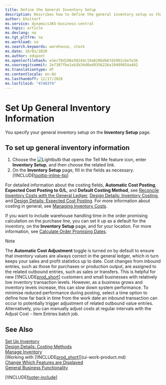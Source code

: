 ```yaml
---
title: Define the General Inventory Setup
description: Describes how to define the general inventory setup so that you can manage your warehouse and stock.
author: bholtorf
ms.service: dynamics365-business-central
ms.topic: article
ms.devlang: na
ms.tgt_pltfrm: na
ms.workload: na
ms.search.keywords: warehouse, stock
ms.date: 10/01/2020
ms.author: edupont
ms.openlocfilehash: e3ecf8d206e50244c19a820bdb67d2992cbefe36
ms.sourcegitcommit: 2e7307fbe1eb3b34d0ad9356226a19409054a402
ms.translationtype: HT
ms.contentlocale: en-AU
ms.lasthandoff: 12/17/2020
ms.locfileid: "4746374"
---
```

# <a name="set-up-general-inventory-information"></a>Set Up General Inventory Information

You specify your general inventory setup on the **Inventory Setup** page.

## <a name="to-set-up-general-inventory-information"></a>To set up general inventory information

1. Choose the ![Lightbulb that opens the Tell Me feature](media/ui-search/search_small.png "Tell me what you want to do") icon, enter **Inventory Setup**, and then choose the related link.
2. On the **Inventory Setup** page, fill in the fields as necessary. [!INCLUDE[tooltip-inline-tip](includes/tooltip-inline-tip_md.md)]

For detailed information about the costing fields, **Automatic Cost Posting**, **Expected Cost Posting to G/L**, and **Default Costing Method**, see [Reconcile Inventory Costs with the General Ledger](finance-how-to-post-inventory-costs-to-the-general-ledger.md), [Design Details: Inventory Costing](design-details-inventory-costing.md), and [Design Details: Expected Cost Posting](design-details-expected-cost-posting.md). For more information about costing in general, see [Managing Inventory Costs](finance-manage-inventory-costs.md).  

If you want to include warehouse handling time in the order promising calculation on the purchase line, you can set it up as a default for the inventory, on the **Inventory Setup** page, and for your location. For more information, see [Calculate Order Promising Dates](sales-how-to-calculate-order-promising-dates.md).  

> [!NOTE]
> The **Automatic Cost Adjustment** toggle is turned on by default to ensure that inventory values are always correct in the general ledger, which in turn keeps your sales and profit statistics up to date. Cost changes from inbound entries, such as those for purchases or production output, are assigned to the related outbound entries, such as sales or transfers. This is helpful for new [!INCLUDE[prod_short](includes/prod_short.md)] customers and small businesses with relatively low inventory transaction levels. However, as a business grows and inventory levels increase, this can slow down system performance. To minimise reduced performance during posting, select a time option to define how far back in time from the work date an inbound transaction can occur to potentially trigger adjustment of related outbound value entries. Alternatively, you can manually adjust costs at regular intervals with the Adjust Cost - Item Entries batch job.

## <a name="see-also"></a>See Also
[Set Up Inventory](inventory-setup-inventory.md)  
[Design Details: Costing Methods](design-details-costing-methods.md)    
[Manage Inventory](inventory-manage-inventory.md)  
[Working with [!INCLUDE[prod_short](includes/prod_short.md)]](ui-work-product.md)  
[Change Which Features are Displayed](ui-experiences.md)  
[General Business Functionality](ui-across-business-areas.md)


[!INCLUDE[footer-include](includes/footer-banner.md)]